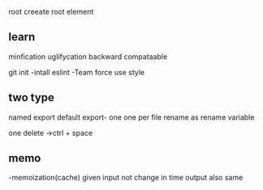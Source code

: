 root creeate root element
## learn
minfication 
uglifycation
backward compataable

git init -intall
eslint -Team force use style

## two type
named export
default export- one one per 
file
rename as rename variable

one delete ->ctrl + space

## memo 
-memoization(cache)
 given input not change in time output also same
  